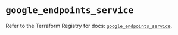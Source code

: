 # `google_endpoints_service`

Refer to the Terraform Registry for docs: [`google_endpoints_service`](https://registry.terraform.io/providers/hashicorp/google-beta/6.49.1/docs/resources/google_endpoints_service).
